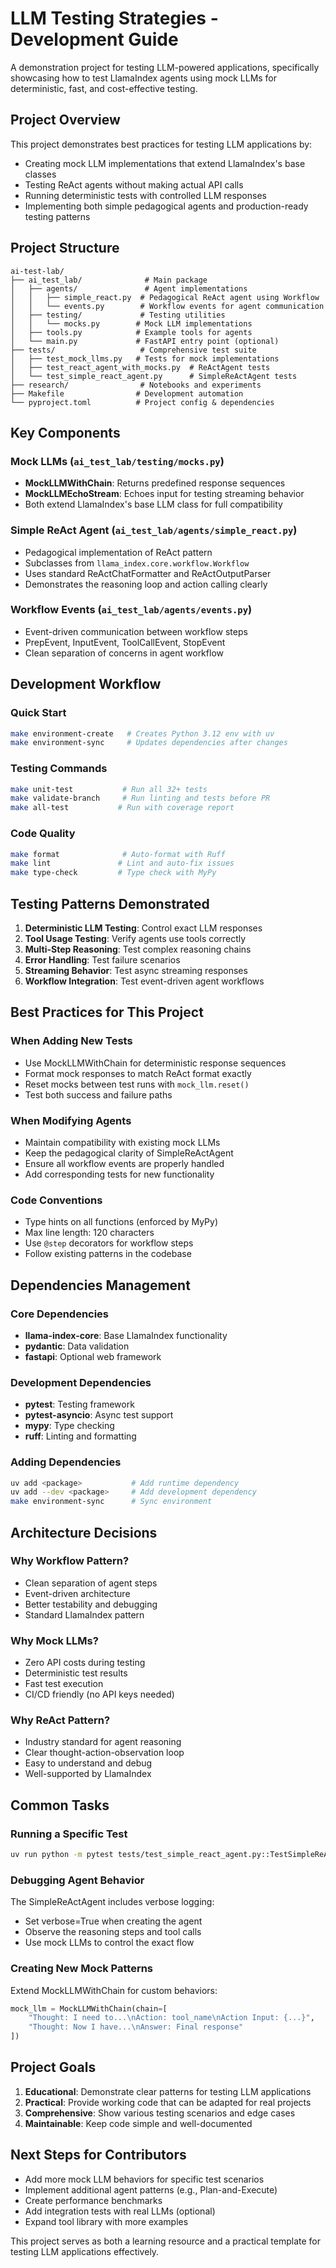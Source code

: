 # LLM Testing Strategies - Development Guide

A demonstration project for testing LLM-powered applications, specifically showcasing how to test LlamaIndex agents using mock LLMs for deterministic, fast, and cost-effective testing.

## Project Overview

This project demonstrates best practices for testing LLM applications by:
- Creating mock LLM implementations that extend LlamaIndex's base classes
- Testing ReAct agents without making actual API calls
- Running deterministic tests with controlled LLM responses
- Implementing both simple pedagogical agents and production-ready testing patterns

## Project Structure

```
ai-test-lab/
├── ai_test_lab/              # Main package
│   ├── agents/               # Agent implementations
│   │   ├── simple_react.py  # Pedagogical ReAct agent using Workflow
│   │   └── events.py        # Workflow events for agent communication
│   ├── testing/             # Testing utilities
│   │   └── mocks.py        # Mock LLM implementations
│   ├── tools.py            # Example tools for agents
│   └── main.py             # FastAPI entry point (optional)
├── tests/                   # Comprehensive test suite
│   ├── test_mock_llms.py   # Tests for mock implementations
│   ├── test_react_agent_with_mocks.py  # ReActAgent tests
│   └── test_simple_react_agent.py      # SimpleReActAgent tests
├── research/                # Notebooks and experiments
├── Makefile                # Development automation
└── pyproject.toml          # Project config & dependencies
```

## Key Components

### Mock LLMs (`ai_test_lab/testing/mocks.py`)
- **MockLLMWithChain**: Returns predefined response sequences
- **MockLLMEchoStream**: Echoes input for testing streaming behavior
- Both extend LlamaIndex's base LLM class for full compatibility

### Simple ReAct Agent (`ai_test_lab/agents/simple_react.py`)
- Pedagogical implementation of ReAct pattern
- Subclasses from `llama_index.core.workflow.Workflow`
- Uses standard ReActChatFormatter and ReActOutputParser
- Demonstrates the reasoning loop and action calling clearly

### Workflow Events (`ai_test_lab/agents/events.py`)
- Event-driven communication between workflow steps
- PrepEvent, InputEvent, ToolCallEvent, StopEvent
- Clean separation of concerns in agent workflow

## Development Workflow

### Quick Start
```bash
make environment-create   # Creates Python 3.12 env with uv
make environment-sync     # Updates dependencies after changes
```

### Testing Commands
```bash
make unit-test           # Run all 32+ tests
make validate-branch     # Run linting and tests before PR
make all-test           # Run with coverage report
```

### Code Quality
```bash
make format              # Auto-format with Ruff
make lint               # Lint and auto-fix issues
make type-check         # Type check with MyPy
```

## Testing Patterns Demonstrated

1. **Deterministic LLM Testing**: Control exact LLM responses
2. **Tool Usage Testing**: Verify agents use tools correctly
3. **Multi-Step Reasoning**: Test complex reasoning chains
4. **Error Handling**: Test failure scenarios
5. **Streaming Behavior**: Test async streaming responses
6. **Workflow Integration**: Test event-driven agent workflows

## Best Practices for This Project

### When Adding New Tests
- Use MockLLMWithChain for deterministic response sequences
- Format mock responses to match ReAct format exactly
- Reset mocks between test runs with `mock_llm.reset()`
- Test both success and failure paths

### When Modifying Agents
- Maintain compatibility with existing mock LLMs
- Keep the pedagogical clarity of SimpleReActAgent
- Ensure all workflow events are properly handled
- Add corresponding tests for new functionality

### Code Conventions
- Type hints on all functions (enforced by MyPy)
- Max line length: 120 characters
- Use `@step` decorators for workflow steps
- Follow existing patterns in the codebase

## Dependencies Management

### Core Dependencies
- **llama-index-core**: Base LlamaIndex functionality
- **pydantic**: Data validation
- **fastapi**: Optional web framework

### Development Dependencies
- **pytest**: Testing framework
- **pytest-asyncio**: Async test support
- **mypy**: Type checking
- **ruff**: Linting and formatting

### Adding Dependencies
```bash
uv add <package>           # Add runtime dependency
uv add --dev <package>     # Add development dependency
make environment-sync      # Sync environment
```

## Architecture Decisions

### Why Workflow Pattern?
- Clean separation of agent steps
- Event-driven architecture
- Better testability and debugging
- Standard LlamaIndex pattern

### Why Mock LLMs?
- Zero API costs during testing
- Deterministic test results
- Fast test execution
- CI/CD friendly (no API keys needed)

### Why ReAct Pattern?
- Industry standard for agent reasoning
- Clear thought-action-observation loop
- Easy to understand and debug
- Well-supported by LlamaIndex

## Common Tasks

### Running a Specific Test
```bash
uv run python -m pytest tests/test_simple_react_agent.py::TestSimpleReActAgent::test_single_tool_execution -v
```

### Debugging Agent Behavior
The SimpleReActAgent includes verbose logging:
- Set verbose=True when creating the agent
- Observe the reasoning steps and tool calls
- Use mock LLMs to control the exact flow

### Creating New Mock Patterns
Extend MockLLMWithChain for custom behaviors:
```python
mock_llm = MockLLMWithChain(chain=[
    "Thought: I need to...\nAction: tool_name\nAction Input: {...}",
    "Thought: Now I have...\nAnswer: Final response"
])
```

## Project Goals

1. **Educational**: Demonstrate clear patterns for testing LLM applications
2. **Practical**: Provide working code that can be adapted for real projects
3. **Comprehensive**: Show various testing scenarios and edge cases
4. **Maintainable**: Keep code simple and well-documented

## Next Steps for Contributors

- Add more mock LLM behaviors for specific test scenarios
- Implement additional agent patterns (e.g., Plan-and-Execute)
- Create performance benchmarks
- Add integration tests with real LLMs (optional)
- Expand tool library with more examples

This project serves as both a learning resource and a practical template for testing LLM applications effectively.
